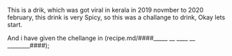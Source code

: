 This is a drik,
which was got viral in kerala in 2019 novmber to 2020 february,
this drink is very Spicy, so this was a challange to drink,
Okay lets start.


And i have given the chellange in (recipe.md/####_____ __ ____ __ ________####);